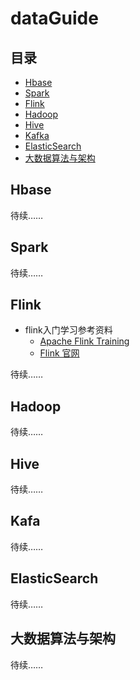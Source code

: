 # dataGuide


## 目录
- [Hbase](#hbase)
- [Spark](#spark)
- [Flink](#flink)
- [Hadoop](#hadoop)
- [Hive](#hive)
- [Kafka](#kafka)
- [ElasticSearch](#elasticsearch)
- [大数据算法与架构](#大数据算法与架构)

## Hbase
  待续……

## Spark
  待续……

## Flink
  * flink入门学习参考资料
      * [Apache Flink Training
](https://training.ververica.com)
    * [Flink 官网](https://flink.apache.org)

  待续……

## Hadoop
  待续……

## Hive
  待续……

## Kafa
  待续……
  
## ElasticSearch
  待续……

## 大数据算法与架构
  待续……
